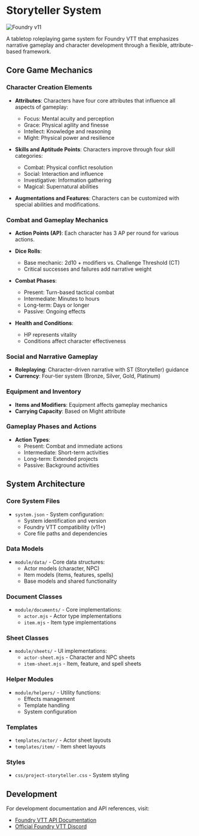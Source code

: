 # Storyteller System

![Foundry v11](https://img.shields.io/badge/foundry-v11-green)

A tabletop roleplaying game system for Foundry VTT that emphasizes narrative gameplay and character development through a flexible, attribute-based framework.

## Core Game Mechanics

### Character Creation Elements

- **Attributes**: Characters have four core attributes that influence all aspects of gameplay:
  - Focus: Mental acuity and perception
  - Grace: Physical agility and finesse
  - Intellect: Knowledge and reasoning
  - Might: Physical power and resilience

- **Skills and Aptitude Points**: Characters improve through four skill categories:
  - Combat: Physical conflict resolution
  - Social: Interaction and influence
  - Investigative: Information gathering
  - Magical: Supernatural abilities

- **Augmentations and Features**: Characters can be customized with special abilities and modifications.

### Combat and Gameplay Mechanics

- **Action Points (AP)**: Each character has 3 AP per round for various actions.

- **Dice Rolls**:
  - Base mechanic: 2d10 + modifiers vs. Challenge Threshold (CT)
  - Critical successes and failures add narrative weight

- **Combat Phases**:
  - Present: Turn-based tactical combat
  - Intermediate: Minutes to hours
  - Long-term: Days or longer
  - Passive: Ongoing effects

- **Health and Conditions**:
  - HP represents vitality
  - Conditions affect character effectiveness

### Social and Narrative Gameplay

- **Roleplaying**: Character-driven narrative with ST (Storyteller) guidance
- **Currency**: Four-tier system (Bronze, Silver, Gold, Platinum)

### Equipment and Inventory

- **Items and Modifiers**: Equipment affects gameplay mechanics
- **Carrying Capacity**: Based on Might attribute

### Gameplay Phases and Actions

- **Action Types**:
  - Present: Combat and immediate actions
  - Intermediate: Short-term activities
  - Long-term: Extended projects
  - Passive: Background activities

## System Architecture

### Core System Files
- `system.json` - System configuration:
  * System identification and version
  * Foundry VTT compatibility (v11+)
  * Core file paths and dependencies

### Data Models
- `module/data/` - Core data structures:
  * Actor models (character, NPC)
  * Item models (items, features, spells)
  * Base models and shared functionality

### Document Classes
- `module/documents/` - Core implementations:
  * `actor.mjs` - Actor type implementations
  * `item.mjs` - Item type implementations

### Sheet Classes
- `module/sheets/` - UI implementations:
  * `actor-sheet.mjs` - Character and NPC sheets
  * `item-sheet.mjs` - Item, feature, and spell sheets

### Helper Modules
- `module/helpers/` - Utility functions:
  * Effects management
  * Template handling
  * System configuration

### Templates
- `templates/actor/` - Actor sheet layouts
- `templates/item/` - Item sheet layouts

### Styles
- `css/project-storyteller.css` - System styling

## Development

For development documentation and API references, visit:
- [Foundry VTT API Documentation](https://foundryvtt.com/api/)
- [Official Foundry VTT Discord](https://discord.gg/foundryvtt)
